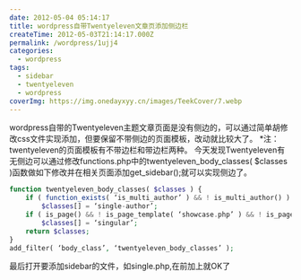 ```yaml
---
date: 2012-05-04 05:14:17
title: wordpress自带Twentyeleven文章页添加侧边栏
createTime: 2012-05-03T21:14:17.000Z
permalink: /wordpress/1ujj4
categories:
  - wordpress
tags:
  - sidebar
  - twentyeleven
  - wordpress
coverImg: https://img.onedayxyy.cn/images/TeekCover/7.webp
---
```


wordpress自带的Twentyeleven主题文章页面是没有侧边的，可以通过简单胡修改css文件实现添加，但要保留不带侧边的页面模板，改动就比较大了。
*注：twentyeleven的页面模板有不带边栏和带边栏两种。
今天发现Twentyeleven有无侧边可以通过修改functions.php中的twentyeleven_body_classes( $classes )函数做如下修改并在相关页面添加get_sidebar();就可以实现侧边了。 

```php
function twentyeleven_body_classes( $classes ) {
	if ( function_exists( ‘is_multi_author’ ) && ! is_multi_author() )  
		$classes[] = ‘single-author’;
	if ( is_page() && ! is_page_template( ‘showcase.php’ ) && ! is_page_template( ‘sidebar-page.php’ ))  
		$classes[] = ‘singular’;
	return $classes;  
}  
add_filter( ‘body_class’, ‘twentyeleven_body_classes’ );
```

最后打开要添加sidebar的文件，如single.php,在前加上就OK了 
